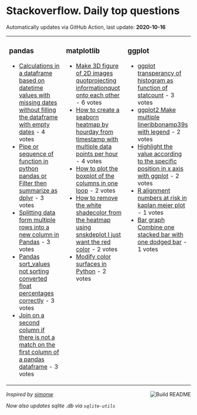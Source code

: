 # Stackoverflow. Daily top questions 

Automatically updates via GitHub Action, last update: **<!-- date starts -->2020-10-16<!-- date ends -->**


<table><tr><td valign="top" width="33%">

### pandas
<!-- pandas starts -->
* [Calculations in a dataframe based on datetime values with missing dates without filling the dataframe with empty dates](https://stackoverflow.com/questions/64392107/calculations-in-a-dataframe-based-on-datetime-values-with-missing-dates-witho) - 4 votes
* [Pipe or sequence of function in python pandas or Filter then summarize as dplyr](https://stackoverflow.com/questions/64390894/pipe-or-sequence-of-function-in-python-pandas-or-filter-then-summarize-as-dplyr) - 3 votes
* [Splitting data form multiple rows into a new column in Pandas](https://stackoverflow.com/questions/64386554/splitting-data-form-multiple-rows-into-a-new-column-in-pandas) - 3 votes
* [Pandas  sort_values not sorting converted float percentages correctly](https://stackoverflow.com/questions/64385933/pandas-sort-values-not-sorting-converted-float-percentages-correctly) - 3 votes
* [Join on a second column if there is not a match on the first column of a pandas dataframe](https://stackoverflow.com/questions/64383283/join-on-a-second-column-if-there-is-not-a-match-on-the-first-column-of-a-pandas) - 3 votes
<!-- pandas ends -->
</td><td valign="top" width="34%">


### matplotlib
<!-- matplotlib starts -->
* [Make 3D figure of 2D images quotprojecting informationquot onto each other](https://stackoverflow.com/questions/64391428/make-3d-figure-of-2d-images-projecting-information-onto-each-other) - 6 votes
* [How to create a seaborn heatmap by hourday from timestamp with multiple data points per hour](https://stackoverflow.com/questions/64382010/how-to-create-a-seaborn-heatmap-by-hour-day-from-timestamp-with-multiple-data-po) - 4 votes
* [How to plot the boxplot of the columns in one loop](https://stackoverflow.com/questions/64383047/how-to-plot-the-boxplot-of-the-columns-in-one-loop) - 2 votes
* [How to remove the white shadecolor from the heatmap using snskdeplot I just want the red color](https://stackoverflow.com/questions/64389863/how-to-remove-the-white-shade-color-from-the-heatmap-using-sns-kdeplot-i-just) - 2 votes
* [Modify color surfaces in Python](https://stackoverflow.com/questions/64392590/modify-color-surfaces-in-python) - 2 votes
<!-- matplotlib ends -->
</td><td valign="top" width="34%">


### ggplot
<!-- ggplot2 starts -->
* [ggplot transperancy of histogram as function of statcount](https://stackoverflow.com/questions/64382175/ggplot-transperancy-of-histogram-as-function-of-statcount) - 3 votes
* [ggplot2 Make multiple lineribbonamp39s with legend](https://stackoverflow.com/questions/64391103/ggplot2-make-multiple-lineribbon39s-with-legend) - 2 votes
* [Highlight the value according to the specific position in x axis with ggplot](https://stackoverflow.com/questions/64383418/highlight-the-value-according-to-the-specific-position-in-x-axis-with-ggplot) - 2 votes
* [R alignment numbers at risk in kaplan meier plot](https://stackoverflow.com/questions/64385269/r-alignment-numbers-at-risk-in-kaplan-meier-plot) - 1 votes
* [Bar graph Combine one stacked bar with one dodged bar](https://stackoverflow.com/questions/64396444/bar-graph-combine-one-stacked-bar-with-one-dodged-bar) - 1 votes
<!-- ggplot2 ends -->
</td></tr></table>

<a href="https://github.com/hp0404/hp0404/actions"><img src="https://github.com/hp0404/hp0404/workflows/Build%20README/badge.svg" align="right" alt="Build README"></a> <p>*Inspired by  [simonw](https://github.com/simonw/simonw)*</p> <p> *Now also updates sqlite .db via `sqlite-utils`* </p>

